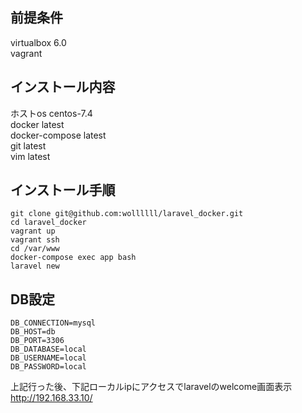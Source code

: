 ## 前提条件
virtualbox 6.0  
vagrant

## インストール内容
ホストos centos-7.4  
docker latest    
docker-compose latest  
git latest  
vim latest  

## インストール手順
```
git clone git@github.com:wollllll/laravel_docker.git
cd laravel_docker
vagrant up
vagrant ssh
cd /var/www
docker-compose exec app bash  
laravel new
```
## DB設定
```
DB_CONNECTION=mysql
DB_HOST=db
DB_PORT=3306
DB_DATABASE=local
DB_USERNAME=local
DB_PASSWORD=local
```

上記行った後、下記ローカルipにアクセスでlaravelのwelcome画面表示  
http://192.168.33.10/

